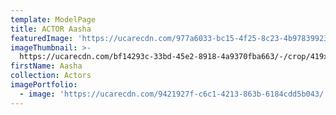 ```yaml
---
template: ModelPage
title: ACTOR Aasha
featuredImage: 'https://ucarecdn.com/977a6033-bc15-4f25-8c23-4b97839923b8/'
imageThumbnail: >-
  https://ucarecdn.com/bf14293c-33bd-45e2-8918-4a9370fba663/-/crop/419x641/0,0/-/preview/
firstName: Aasha
collection: Actors
imagePortfolio:
  - image: 'https://ucarecdn.com/9421927f-c6c1-4213-863b-6184cdd5b043/'
---
```


